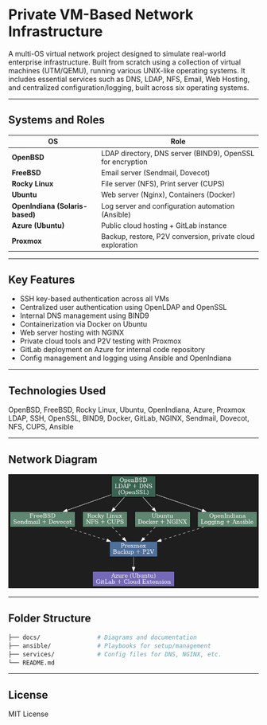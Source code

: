 # Private VM-Based Network Infrastructure

A multi-OS virtual network project designed to simulate real-world enterprise infrastructure. Built from scratch using a collection of virtual machines (UTM/QEMU), running various UNIX-like operating systems. It includes essential services such as DNS, LDAP, NFS, Email, Web Hosting, and centralized configuration/logging, built across six operating systems.

---

## Systems and Roles

| OS | Role |
|----|------|
| **OpenBSD** | LDAP directory, DNS server (BIND9), OpenSSL for encryption |
| **FreeBSD** | Email server (Sendmail, Dovecot) |
| **Rocky Linux** | File server (NFS), Print server (CUPS) |
| **Ubuntu** | Web server (Nginx), Containers (Docker) |
| **OpenIndiana (Solaris-based)** | Log server and configuration automation (Ansible) |
| **Azure (Ubuntu)** | Public cloud hosting + GitLab instance |
| **Proxmox** | Backup, restore, P2V conversion, private cloud exploration |

---

## Key Features

- SSH key-based authentication across all VMs
- Centralized user authentication using OpenLDAP and OpenSSL
- Internal DNS management using BIND9
- Containerization via Docker on Ubuntu
- Web server hosting with NGINX
- Private cloud tools and P2V testing with Proxmox
- GitLab deployment on Azure for internal code repository
- Config management and logging using Ansible and OpenIndiana

---

## Technologies Used

OpenBSD, FreeBSD, Rocky Linux, Ubuntu, OpenIndiana, Azure, Proxmox  
LDAP, SSH, OpenSSL, BIND9, Docker, GitLab, NGINX, Sendmail, Dovecot, NFS, CUPS, Ansible

---

## Network Diagram

![VM Infrastructure Diagram](./vm_infrastructure_diagram_dark.png)

---

## Folder Structure

```bash
├── docs/                # Diagrams and documentation
├── ansible/             # Playbooks for setup/management
├── services/            # Config files for DNS, NGINX, etc.
└── README.md
```

---

## License

MIT License